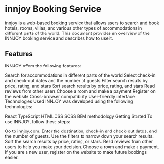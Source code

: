 # innjoy Booking Service

innjoy is a web-based booking service that allows users to search and book hotels, rooms, villas, and various other types of accommodations in different parts of the world. This document provides an overview of the INNJOY booking service and describes how to use it.

## Features

INNJOY offers the following features:

Search for accommodations in different parts of the world
Select check-in and check-out dates and the number of guests
Filter search results by price, rating, and stars
Sort search results by price, rating, and stars
Read reviews from other users
Choose a room and make a payment
Register on the website
Cross-browser compatibility
User-friendly interface
Technologies Used
INNJOY was developed using the following technologies:

React
TypeScript
HTML
CSS
SCSS
BEM methodology
Getting Started
To use INNJOY, follow these steps:

Go to innjoy.com.
Enter the destination, check-in and check-out dates, and the number of guests.
Use the filters to narrow down your search results.
Sort the search results by price, rating, or stars.
Read reviews from other users to help you make your decision.
Choose a room and make a payment.
If you are a new user, register on the website to make future bookings easier.


